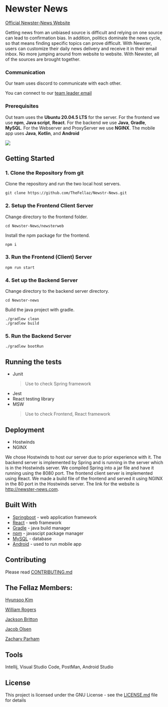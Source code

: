 # Newster News

[Official Newster-News Website](http://newster-news.com)

Getting news from an unbiased source is difficult and relying on one source can lead to confirmation bias. In addition,
politics dominate the news cycle, so that means finding specific topics can prove difficult. With Newster, users can
customize their daily news delivery and receive it in their email inbox. No more jumping around from website to website.
With Newster, all of the sources are brought together.

### Communication

Our team uses discord to communicate with each other.

You can connect to our [team leader email](zjp29@nau.edu)

### Prerequisites

Out team uses the **Ubuntu 20.04.5 LTS** for the server. For the frontend we use **npm**, **Java script**, **React**.
For the backend we use **Java**, **Gradle**, **MySQL**. For the Webserver and ProxyServer we use **NGINX**. The mobile 
app uses **Java**, **Kotlin**, and **Android**

![](https://user-images.githubusercontent.com/39149858/198933783-27646d08-65e0-453e-b5a0-a0b1520d466e.png)

## Getting Started

### 1. Clone the Repository from git

Clone the repository and run the two local host servers.

```shell
git clone https://github.com/TheFellaz/Newstr-News.git
```

### 2. Setup the Frontend Client Server

Change directory to the frontend folder.

```shell
cd Newster-News/newsterweb
```

Install the npm package for the frontend.

```shell
npm i
```

### 3. Run the Frontend (Client) Server

```shell
npm run start
```

### 4. Set up the Backend Server

Change directory to the backend server directory.

```shell
cd Newster-news
```

Build the java project with gradle.

```shell
./gradlew clean
./gradlew build
```

### 5. Run the Backend Server

```shell
./gradlew bootRun
```

## Running the tests

- Junit
  > Use to check Spring framework
- Jest
- React testing library
- MSW
  > Use to check Frontend, React framework

## Deployment

- Hostwinds
- NGINX

We chose Hostwinds to host our server due to prior experience with it. The backend server is implemented by Spring and is 
running in the server which is in the Hostwinds server. We compiled Spring into a jar file and have it running using the 
8080 port. The frontend client server is implemented using React. We made a build file of the frontend and served it 
using NGINX in the 80 port in the Hostwinds server. The link for the website is http://newster-news.com.

## Built With

- [Springboot](https://spring.io/projects/spring-boot) - web application framework
- [React](https://reactjs.org/) - web framework
- [Gradle](https://gradle.org/) - java build manager
- [npm](https://www.npmjs.com/) - javascipt package manager
- [MySQL](https://www.mysql.com) - database
- [Android](https://www.android.com) - used to run mobile app

## Contributing

Please read [CONTRIBUTING.md](https://github.com/TheFellaz/Newstr-News/blob/main/CONTRIBUTING.md)

## The Fellaz Members:

[Hyunsoo Kim](https://github.com/dblepart99)

[William Rogers](https://github.com/qejmc)

[Jackson Britton](https://github.com/brittainjackson7)

[Jacob Olsen](https://github.com/Jacob-Olaffson)

[Zachary Parham](https://github.com/zjp292)

## Tools

Intellij, Visual Studio Code, PostMan, Android Studio

## License

This project is licensed under the GNU License - see the [LICENSE.md](https://github.com/TheFellaz/Newstr-News/blob/main/LICENSE) file for details
